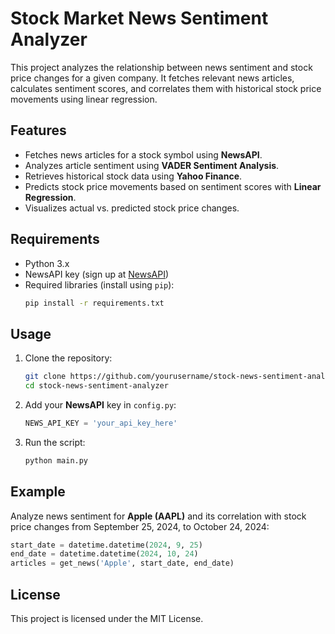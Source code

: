 
# Stock Market News Sentiment Analyzer

This project analyzes the relationship between news sentiment and stock price changes for a given company. It fetches relevant news articles, calculates sentiment scores, and correlates them with historical stock price movements using linear regression.

## Features
- Fetches news articles for a stock symbol using **NewsAPI**.
- Analyzes article sentiment using **VADER Sentiment Analysis**.
- Retrieves historical stock data using **Yahoo Finance**.
- Predicts stock price movements based on sentiment scores with **Linear Regression**.
- Visualizes actual vs. predicted stock price changes.

## Requirements
- Python 3.x
- NewsAPI key (sign up at [NewsAPI](https://newsapi.org/))
- Required libraries (install using `pip`):
    ```bash
    pip install -r requirements.txt
    ```

## Usage
1. Clone the repository:
    ```bash
    git clone https://github.com/yourusername/stock-news-sentiment-analyzer.git
    cd stock-news-sentiment-analyzer
    ```

2. Add your **NewsAPI** key in `config.py`:
    ```python
    NEWS_API_KEY = 'your_api_key_here'
    ```

3. Run the script:
    ```bash
    python main.py
    ```

## Example
Analyze news sentiment for **Apple (AAPL)** and its correlation with stock price changes from September 25, 2024, to October 24, 2024:
```python
start_date = datetime.datetime(2024, 9, 25)
end_date = datetime.datetime(2024, 10, 24)
articles = get_news('Apple', start_date, end_date)
```

## License
This project is licensed under the MIT License.

